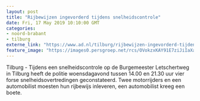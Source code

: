 ```yaml
---
layout: post
title: "Rijbewijzen ingevorderd tijdens snelheidscontrole"
date: Fri, 17 May 2019 10:10:00 GMT
categories: 
- noord-brabant 
- tilburg 
externe_link: "https://www.ad.nl/tilburg/rijbewijzen-ingevorderd-tijdens-snelheidscontrole~afd0f4cf/"
feature_image: "https://images0.persgroep.net/rcs/OVokzxKAY91E7ziJiIaXaPqFPck/diocontent/148596074/_fitwidth/400/?appId=21791a8992982cd8da851550a453bd7f&quality=0.7"
---
```


Tilburg - Tijdens een snelheidscontrole op de Burgemeester Letschertweg in Tilburg heeft de politie woensdagavond tussen 14.00 en 21.30 uur vier forse snelheidsovertredingen geconstateerd. Twee motorrijders en een automobilist moesten hun rijbewijs inleveren, een automobilist kreeg een boete.

